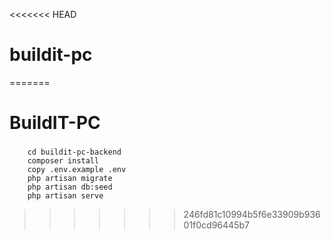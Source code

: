 <<<<<<< HEAD
# buildit-pc
=======
# BuildIT-PC

###
```
	cd buildit-pc-backend
	composer install
	copy .env.example .env
	php artisan migrate
	php artisan db:seed
	php artisan serve
```
>>>>>>> 246fd81c10994b5f6e33909b93601f0cd96445b7
